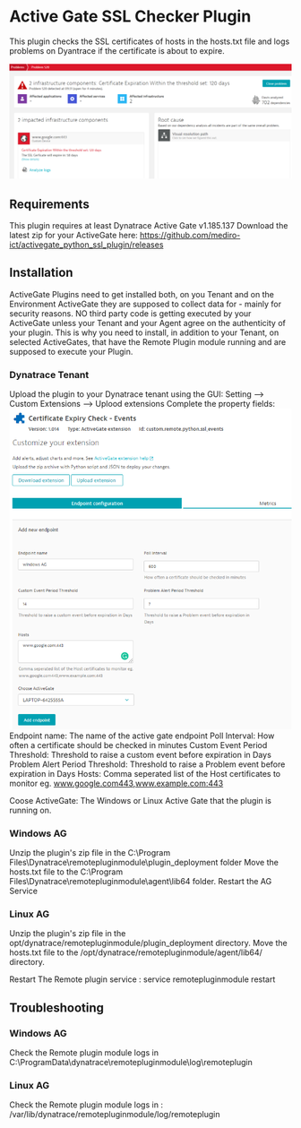 # Active Gate SSL Checker Plugin

This plugin checks the SSL certificates of hosts in the hosts.txt file and logs problems on Dyantrace if the certificate is about to expire.

![SSLCert](/images/problem.png)

## Requirements
This plugin requires at least Dynatrace Active Gate v1.185.137
Download the latest zip for your ActiveGate here: https://github.com/mediro-ict/activegate_python_ssl_plugin/releases

## Installation
ActiveGate Plugins need to get installed both, on you Tenant and on the Environment ActiveGate they are supposed to collect data for - mainly for security reasons. NO third party code is getting executed by your ActiveGate unless your Tenant and your Agent agree on the authenticity of your plugin.
This is why you need to install, in addition to your Tenant, on selected ActiveGates, that have the Remote Plugin module running and are supposed to execute your Plugin.

 ### Dynatrace Tenant
Upload the plugin to your Dynatrace tenant using the GUI: Setting --> Custom Extensions --> Uplood extensions
 Complete the property fields:
 ![SSLCert](/images/plugin_conf.png)
 Endpoint name: The name of the active gate endpoint
 Poll Interval: How often a certificate should be checked in minutes
 Custom Event Period Threshold: Threshold to raise a custom event before expiration in Days
 Problem Alert Period Threshold: Threshold to raise a Problem event before expiration in Days
 Hosts: Comma seperated list of the Host certificates to monitor eg. www.google.com443,www.example.com:443

 Coose ActiveGate: The Windows or Linux Active Gate that the plugin is running on.

 ### Windows AG
 Unzip the plugin's zip file in the C:\Program Files\Dynatrace\remotepluginmodule\plugin_deployment folder
 Move the hosts.txt file to the C:\Program Files\Dynatrace\remotepluginmodule\agent\lib64  folder.
 Restart the AG Service

 ### Linux AG 
 Unzip the plugin's zip file in the opt/dynatrace/remotepluginmodule/plugin_deployment directory.
 Move the hosts.txt file to the /opt/dynatrace/remotepluginmodule/agent/lib64/ directory.

 Restart The Remote plugin service : service remotepluginmodule restart


## Troubleshooting

### Windows AG
Check the Remote plugin module logs in C:\ProgramData\dynatrace\remotepluginmodule\log\remoteplugin

### Linux AG
Check the Remote plugin module logs in : /var/lib/dynatrace/remotepluginmodule/log/remoteplugin